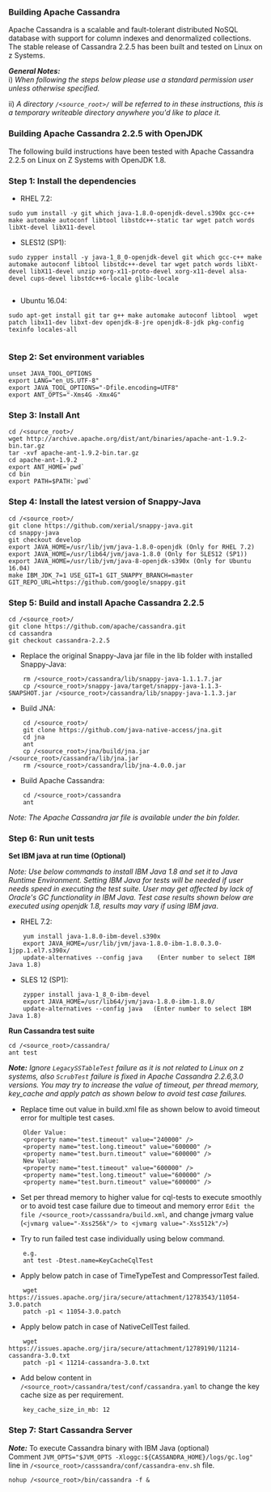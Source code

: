 ### Building Apache Cassandra

Apache Cassandra is a scalable and fault-tolerant distributed NoSQL database with support for column indexes and denormalized collections. The stable release of Cassandra 2.2.5 has been built and tested on Linux on z Systems.

_**General Notes:**_  
i) _When following the steps below please use a standard permission user unless otherwise specified._

ii) _A directory `/<source_root>/` will be referred to in these instructions, this is a temporary writeable directory anywhere you'd like to place it._

### Building Apache Cassandra 2.2.5 with OpenJDK

The following build instructions have been tested with Apache Cassandra 2.2.5 on Linux on Z Systems with OpenJDK 1.8.

### Step 1: Install the dependencies

* RHEL 7.2:
```
sudo yum install -y git which java-1.8.0-openjdk-devel.s390x gcc-c++ make automake autoconf libtool libstdc++-static tar wget patch words libXt-devel libX11-devel

```
* SLES12 (SP1):
```
sudo zypper install -y java-1_8_0-openjdk-devel git which gcc-c++ make automake autoconf libtool libstdc++-devel tar wget patch words libXt-devel libX11-devel unzip xorg-x11-proto-devel xorg-x11-devel alsa-devel cups-devel libstdc++6-locale glibc-locale
 
```
* Ubuntu 16.04:
```
sudo apt-get install git tar g++ make automake autoconf libtool  wget patch libx11-dev libxt-dev openjdk-8-jre openjdk-8-jdk pkg-config texinfo locales-all
 
```

### Step 2: Set environment variables
```    
unset JAVA_TOOL_OPTIONS
export LANG="en_US.UTF-8"
export JAVA_TOOL_OPTIONS="-Dfile.encoding=UTF8"
export ANT_OPTS="-Xms4G -Xmx4G"
```        
### Step 3: Install Ant
```
cd /<source_root>/
wget http://archive.apache.org/dist/ant/binaries/apache-ant-1.9.2-bin.tar.gz
tar -xvf apache-ant-1.9.2-bin.tar.gz
cd apache-ant-1.9.2
export ANT_HOME=`pwd`
cd bin
export PATH=$PATH:`pwd`
```
### Step 4: Install the latest version of Snappy-Java
```
cd /<source_root>/
git clone https://github.com/xerial/snappy-java.git
cd snappy-java
git checkout develop
export JAVA_HOME=/usr/lib/jvm/java-1.8.0-openjdk (Only for RHEL 7.2)
export JAVA_HOME=/usr/lib64/jvm/java-1.8.0 (Only for SLES12 (SP1))
export JAVA_HOME=/usr/lib/jvm/java-8-openjdk-s390x (Only for Ubuntu 16.04)
make IBM_JDK_7=1 USE_GIT=1 GIT_SNAPPY_BRANCH=master GIT_REPO_URL=https://github.com/google/snappy.git
```        
### Step 5: Build and install Apache Cassandra 2.2.5
```
cd /<source_root>/
git clone https://github.com/apache/cassandra.git
cd cassandra
git checkout cassandra-2.2.5
```        
* Replace the original Snappy-Java jar file in the lib folder with installed Snappy-Java:
```
    rm /<source_root>/cassandra/lib/snappy-java-1.1.1.7.jar
    cp /<source_root>/snappy-java/target/snappy-java-1.1.3-SNAPSHOT.jar /<source_root>/cassandra/lib/snappy-java-1.1.3.jar
```    
* Build JNA:

```
    cd /<source_root>/
    git clone https://github.com/java-native-access/jna.git
    cd jna
    ant
    cp /<source_root>/jna/build/jna.jar /<source_root>/cassandra/lib/jna.jar
    rm /<source_root>/cassandra/lib/jna-4.0.0.jar
```
* Build Apache Cassandra:
```
    cd /<source_root>/cassandra
    ant
```  

_*Note:* The Apache Cassandra jar file is available under the bin folder._

    
### Step 6: Run unit tests

**Set IBM java at run time (Optional)**

_*Note:*_ 
_Use below commands to install IBM Java 1.8 and set it to Java Runtime Environment. Setting IBM Java for tests will be needed if user needs speed in executing the test suite. User may get affected by lack of Oracle's GC functionality in IBM Java. Test case results shown below are executed using openjdk 1.8, results may vary if using IBM java_.

* RHEL 7.2:
```
    yum install java-1.8.0-ibm-devel.s390x
    export JAVA_HOME=/usr/lib/jvm/java-1.8.0-ibm-1.8.0.3.0-1jpp.1.el7.s390x/
    update-alternatives --config java    (Enter number to select IBM Java 1.8) 
```
* SLES 12 (SP1):
```
    zypper install java-1_8_0-ibm-devel
    export JAVA_HOME=/usr/lib64/jvm/java-1.8.0-ibm-1.8.0/
    update-alternatives --config java   (Enter number to select IBM Java 1.8)
```

**Run Cassandra test suite**

```
cd /<source_root>/cassandra/
ant test
```        
_**Note:**_ 
_Ignore `LegacySSTableTest` failure as it is not related to Linux on z systems, also `ScrubTest` failure is fixed in Apache Cassandra 2.2.6,3.0 versions. You may try to increase the value of timeout, per thread memory, key_cache and apply patch as shown below to avoid test case failures._

*  Replace time out value in build.xml file as shown below to avoid timeout error for multiple test cases.
```
    Older Value:
    <property name="test.timeout" value="240000" />
    <property name="test.long.timeout" value="600000" />
    <property name="test.burn.timeout" value="600000" /> 
    New Value:
    <property name="test.timeout" value="600000" />
    <property name="test.long.timeout" value="600000" />
    <property name="test.burn.timeout" value="600000" /> 
```

* Set per thread memory to higher value for cql-tests to execute smoothly or to avoid test case failure due to timeout and memory error 
    `Edit the file /<source_root>/casssandra/build.xml`, and change jvmarg value (`<jvmarg value="-Xss256k"/> to <jvmarg value="-Xss512k"/>`)

*  Try to run failed test case individually using below command.
```
    e.g.
    ant test -Dtest.name=KeyCacheCqlTest
```
*  Apply below patch in case of TimeTypeTest and CompressorTest failed.
```
    wget https://issues.apache.org/jira/secure/attachment/12783543/11054-3.0.patch
    patch -p1 < 11054-3.0.patch	
```
*  Apply below patch in case of NativeCellTest failed.
```
    wget https://issues.apache.org/jira/secure/attachment/12789190/11214-cassandra-3.0.txt        
    patch -p1 < 11214-cassandra-3.0.txt	
```
*  Add below content in `/<source_root>/cassandra/test/conf/cassandra.yaml` to change the key cache size as per requirement.
```
    key_cache_size_in_mb: 12
```

### Step 7: Start Cassandra Server

_**Note:**_ To execute Cassandra binary with IBM Java (optional)  
Comment `JVM_OPTS="$JVM_OPTS -Xloggc:${CASSANDRA_HOME}/logs/gc.log"` line in `/<source_root>/casssandra/conf/cassandra-env.sh` file.

```
nohup /<source_root>/bin/cassandra -f &
```
